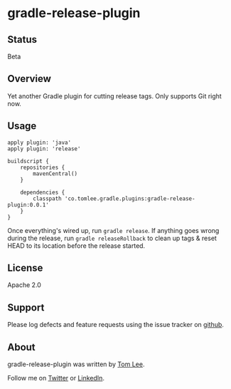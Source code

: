 # gradle-release-plugin

## Status

Beta

## Overview

Yet another Gradle plugin for cutting release tags.
Only supports Git right now.

## Usage

    apply plugin: 'java'
    apply plugin: 'release'

    buildscript {
        repositories {
            mavenCentral()
        }

        dependencies {
            classpath 'co.tomlee.gradle.plugins:gradle-release-plugin:0.0.1'
        }
    }

Once everything's wired up, run `gradle release`. If anything goes wrong
during the release, run `gradle releaseRollback` to clean up tags & reset
HEAD to its location before the release started.

## License

Apache 2.0

## Support

Please log defects and feature requests using the issue tracker on [github](http://github.com/thomaslee/gradle-release-plugin/issues).

## About

gradle-release-plugin was written by [Tom Lee](http://tomlee.co).

Follow me on [Twitter](http://www.twitter.com/tglee) or
[LinkedIn](http://au.linkedin.com/pub/thomas-lee/2/386/629).


